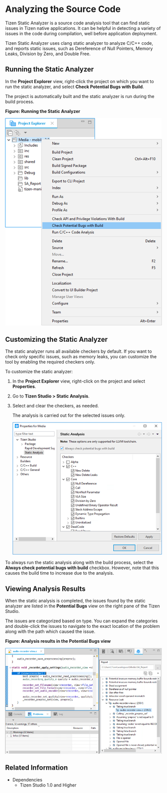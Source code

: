 # Analyzing the Source Code

Tizen Static Analyzer is a source code analysis tool that can find static issues in Tizen native applications. It can be helpful in detecting a variety of issues in the code during compilation, well before application deployment.

Tizen Static Analyzer uses clang static analyzer to analyze C/C++ code, and reports static issues, such as Dereference of Null Pointers, Memory Leaks, Division by Zero, and Double Free.

## Running the Static Analyzer

In the **Project Explorer** view, right-click the project on which you want to run the static analyzer, and select **Check Potential Bugs with Build**.

The project is automatically built and the static analyzer is run during the build process.

**Figure: Running the Static Analyzer**

![Running the Static Analyzer](./media/static_analyzer_running_analyzer.png)

## Customizing the Static Analyzer

The static analyzer runs all available checkers by default. If you want to check only specific issues, such as memory leaks, you can customize the tool by enabling the required checkers only.

To customize the static analyzer:

1. In the **Project Explorer** view, right-click on the project and select **Properties**.

2. Go to **Tizen Studio > Static Analysis**.

3. Select and clear the checkers, as needed.

   The analysis is carried out for the selected issues only.

   ![img](./media/static_analyzer_static_analysis.png)

To always run the static analysis along with the build process, select the **Always check potential bugs with build** checkbox. However, note that this causes the build time to increase due to the analysis.

## Viewing Analysis Results

When the static analysis is completed, the issues found by the static analyzer are listed in the **Potential Bugs** view on the right pane of the Tizen Studio.

The issues are categorized based on type. You can expand the categories and double-click the issues to navigate to the exact location of the problem along with the path which caused the issue.

**Figure: Analysis results in the Potential Bugs view**

![Analysis results in the Potential Bugs view](./media/static_analyzer_analysis_results.png)

## Related Information
* Dependencies
  - Tizen Studio 1.0 and Higher
